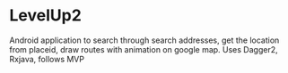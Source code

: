 # LevelUp2
Android application to search through search addresses, get the location from placeid, draw routes with animation on google map. Uses Dagger2, Rxjava, follows MVP
